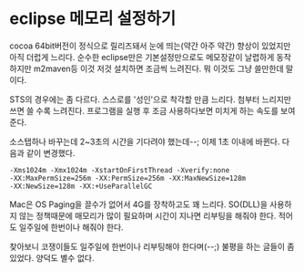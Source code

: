 # eclipse 메모리 설정하기

cocoa 64bit버전이 정식으로 릴리즈돼서 눈에 띄는(약간 아주 약간) 향상이 있었지만 아직 더럽게 느리다. 순수한 eclipse만은 기본설정만으로도 메모장같이 날렵하게 동작하지만 m2maven등 이것 저것 설치하면 조금씩 느려진다. 뭐 이것도 그냥 쓸만한데 말이다.

STS의 경우에는 좀 다르다. 스스로를 '성인'으로 착각할 만큼 느리다. 첨부터 느리지만 쓰면 쓸 수록 느려진다. 프로그램을 실행 후 조금 사용하다보면 미치게 하는 속도를 보여준다.

소스탭하나 바꾸는데 2~3초의 시간을 기다려야 했는데--; 이제 1초 이내에 바뀐다. 다음과 같이 변경했다.

    -Xms1024m -Xmx1024m -XstartOnFirstThread -Xverify:none
    -XX:MaxPermSize=256m -XX:PermSize=256m -XX:MaxNewSize=128m
    -XX:NewSize=128m -XX:+UseParallelGC

Mac은 OS Paging을 끌수가 없어서 4G를 장착하고도 꽤 느리다. SO(DLL)을 사용하지 않는 정책때문에 매모리가 많이 필요하며 시간이 지나면 리부팅을 해줘야 한다. 적어도 일주일에 한번이나 해줘야 한다.

찾아보니 코쟁이들도 일주일에 한번이나 리부팅해야 한다며(--;) 불평을 하는 글들이 좀 있었다. 양덕도 별수 없다.
